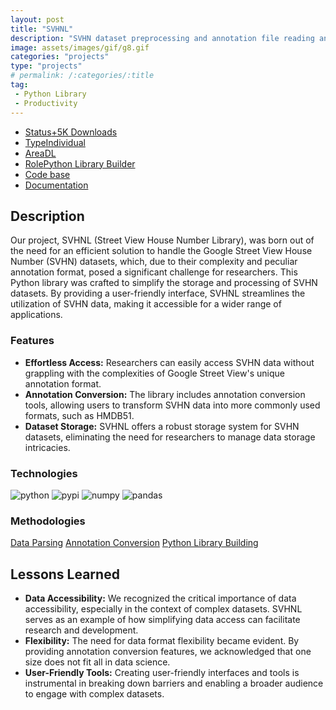 ```yaml
---
layout: post
title: "SVHNL"
description: "SVHN dataset preprocessing and annotation file reading and converting python library"
image: assets/images/gif/g8.gif
categories: "projects"
type: "projects"
# permalink: /:categories/:title
tag:
 - Python Library
 - Productivity
---
```


<div id="main">
	<section id='second'>
		<div class="inner no-padding">
			<div class="tag-container">
                    <ul class="actions">
                        <li><a href="#" class="button special disable">Status</a><a href="#" class="button disable">+5K Downloads</a></li>
                        <li><a href="#" class="button special disable">Type</a><a href="#" class="button disable">Individual</a></li>
                        <li><a href="#" class="button special disable">Area</a><a href="#" class="button disable">DL</a></li>
						<li><a href="#" class="button special disable">Role</a><a href="#" class="button disable">Python Library Builder</a></li>
						<li><a href="#" class="button special disable"><i class="fab fa-github"></i></a><a href="https://github.com/nipdep/svhnL" class="button small">Code base</a></li>
						<li><a href="#" class="button special disable"><i class="fab fa-github"></i></a><a href="https://svhnl.readthedocs.io/en/latest/index.html" class="button small">Documentation</a></li>
                    </ul>
            </div>
			<div>
				<h2>Description</h2>
				<p>Our project, SVHNL (Street View House Number Library), was born out of the need for an efficient solution to handle the Google Street View House Number (SVHN) datasets, which, due to their complexity and peculiar annotation format, posed a significant challenge for researchers. This Python library was crafted to simplify the storage and processing of SVHN datasets. By providing a user-friendly interface, SVHNL streamlines the utilization of SVHN data, making it accessible for a wider range of applications.</p>
					<h3>Features</h3>
					<ul class='fa-ul'>
						<li><i class="fa-li fa fa-check-square"></i><b>Effortless Access:</b> Researchers can easily access SVHN data without grappling with the complexities of Google Street View's unique annotation format.</li>
						<li><i class="fa-li fa fa-check-square"></i><b>Annotation Conversion:</b> The library includes annotation conversion tools, allowing users to transform SVHN data into more commonly used formats, such as HMDB51.</li>
						<li><i class="fa-li fa fa-check-square"></i><b>Dataset Storage:</b> SVHNL offers a robust storage system for SVHN datasets, eliminating the need for researchers to manage data storage intricacies.</li>
					</ul>
			</div>
			<div class="row">
				<div class="6u 12u$(small)">
					<h3>Technologies</h3>
					<div class='logos-container'>
						<img src="{{site.baseurl}}/assets/images/logos/python.png" alt="python" class="logos">
						<img src="{{site.baseurl}}/assets/images/logos/PyPI.png" alt="pypi" class="logos">
						<img src="{{site.baseurl}}/assets/images/logos/numpy.png" alt="numpy" class="logos">
						<img src="{{site.baseurl}}/assets/images/logos/pandas.png" alt="pandas" class="logos">
					</div>
				</div>
				<div class="6u$ 12u$(small) ">
					<h3>Methodologies</h3>
					<p>
					  <a href="#" class="button disable">Data Parsing</a>
					  <a href="#" class="button disable">Annotation Conversion</a>
					  <a href="#" class="button disable">Python Library Building</a>
					</p>
				</div>
			</div>
		</div>
	</section>
	<section id='third'>
		<div class="inner no-padding">
			<!-- <div>
				<h2>Project Visualization</h2>
				<div id="slider">  
					<div class="slides">  
					<img src="https://hhsbanner.com/wp-content/uploads/2019/03/victoria_falls-900x300.jpg" width="100%" />
					</div>
					<div class="slides">  
					<img src="https://blog.cognifit.com/wp-content/uploads/2019/11/hiking-900x300.jpg" width="100%" />
					</div>
					<div class="slides">  
					<img src="https://travelfree.info/wp-content/uploads/2018/02/croatia-waterfall-in-deep-forest-of-Cr-12755165-900x300.jpg" width="100%" />
					</div> 
					<div class="slides">  
					<img src="https://www.piemonturismo.it/site/wp-content/uploads/2014/07/13-laghi-grande.jpg" width="100%" />
					</div> 
					<div class="slides">  
					<img src="https://improvephotography.com/wp-content/uploads/2017/09/Julian-Baird-20170914-3-900px.jpg" width="100%" />
					</div>  
				</div>
				<script src="{{ site.baseurl }}assets/js/image_slider.js"></script>
			</div> -->
			<div>
				<h2>Lessons Learned</h2>
				<ul class='fa-ul'>
					<li><i class="fa-li fa fa-check-square"></i><b>Data Accessibility:</b> We recognized the critical importance of data accessibility, especially in the context of complex datasets. SVHNL serves as an example of how simplifying data access can facilitate research and development.</li>
					<li><i class="fa-li fa fa-check-square"></i><b>Flexibility:</b> The need for data format flexibility became evident. By providing annotation conversion features, we acknowledged that one size does not fit all in data science.</li>
					<li><i class="fa-li fa fa-check-square"></i><b>User-Friendly Tools:</b> Creating user-friendly interfaces and tools is instrumental in breaking down barriers and enabling a broader audience to engage with complex datasets.</li>
				</ul>
			</div>
		</div>
	</section>
</div>



	

